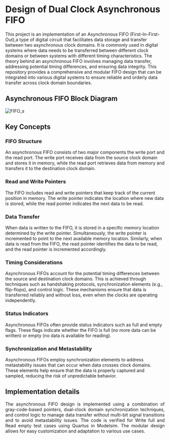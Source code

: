 
# Design of Dual Clock Asynchronous FIFO
This project is an implementation of an Asynchronous FIFO (First-In-First-Out),a type of digital circuit that facilitates data storage and transfer between two asynchronous clock domains.
It is commonly used in digital systems where data needs to be transferred between different clock domains or between systems with different timing characteristics. 
The theory behind an asynchronous FIFO involves managing data transfer, addressing potential timing differences, and ensuring data integrity.
This repository provides a comprehensive and modular FIFO design that can be integrated into various digital systems to ensure reliable and orderly data transfer across clock domain boundaries.
<br />
## Asynchronous FIFO Block Diagram
![FIFO_s](https://github.com/Pavanija/Design_of_Dual_Clock_Asynchronous_FIFO/assets/140067158/87f91ada-1a11-42b8-b508-bee54db46d9b)

<p align="justify">

## Key Concepts 

### FIFO Structure

An asynchronous FIFO consists of two major components the write port and the read port. The write port
receives data from the source clock domain and stores it in memory, while the read port retrieves data from memory and
transfers it to the destination clock domain.
### Read and Write Pointers
The FIFO includes read and write pointers that keep track of the current position in memory. The
write pointer indicates the location where new data is stored, while the read pointer indicates the next data to be read.
### Data Transfer
When data is written to the FIFO, it is stored in a specific memory location determined by the write pointer.
Simultaneously, the write pointer is incremented to point to the next available memory location. Similarly, when data is read
from the FIFO, the read pointer identifies the data to be read, and the read pointer is incremented accordingly.
### Timing Considerations
Asynchronous FIFOs account for the potential timing differences between the source and
destination clock domains. This is achieved through techniques such as handshaking protocols, synchronization elements
(e.g., flip-flops), and control logic. These mechanisms ensure that data is transferred reliably and without loss, even when the
clocks are operating independently.
### Status Indicators
Asynchronous FIFOs often provide status indicators such as full and empty flags. These flags indicate
whether the FIFO is full (no more data can be written) or empty (no data is available for reading).
### Synchronization and Metastability
Asynchronous FIFOs employ synchronization elements to address metastability issues
that can occur when data crosses clock domains. These elements help ensure that the data is properly captured and sampled,
reducing the risk of unpredictable behavior.</p>


## Implementation details 
<p align="justify">
The asynchronous FIFO design is implemented using a combination of gray-code-based pointers, dual-clock domain synchronization techniques, 
and control logic to manage data transfer without multi-bit signal transitions and to avoid metastability issues. The code is verified for Write full and Read empty test cases using Quartus in Modelsim.
The modular design allows for easy customization and adaptation to various use cases.</p>
